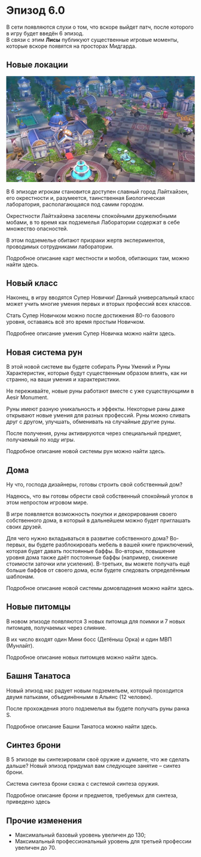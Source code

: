<h1 id="эпизод-6.0">Эпизод 6.0</h1>
<p>В сети появляются слухи о том, что вскоре выйдет патч, после которого в игру будет введён 6 эпизод.<br>
В связи с этим <strong>Лисы</strong> публикуют существенные игровые моменты, которые вскоре появятся на просторах Мидгарда.</p>
<h2 id="новые-локации">Новые локации</h2>
<img src="./light.jpg" />
<p>В 6 эпизоде игрокам становится доступен славный город Лайтхайзен, его окрестности и, разумеется, таинственная Биологическая лаборатория, располагающаяся под самим городом.</p>
<p>Окрестности Лайтхайзена заселены спокойными дружелюбными мобами, в то время как подземелья Лаборатории содержат в себе множество опасностей.</p>
<p>В этом подземелье обитают призраки жертв экспериментов, проводимых сотрудниками лаборатории.</p>
<p>Подробное описание карт местности и мобов, обитающих там, можно найти здесь.</p>
<h2 id="новый-класс">Новый класс</h2>
<p>Наконец, в игру вводятся Супер Новички! Данный универсальный класс может учить многие умения первых и вторых профессий всех классов.</p>
<p>Стать Супер Новичком можно после достижения 80-го базового уровня, оставаясь всё это время простым Новичком.</p>
<p>Подробнее описание умения Супер Новичка можно найти здесь.</p>
<h2 id="новая-система-рун">Новая система рун</h2>
<p>В этой новой системе вы будете собирать Руны Умений и Руны Характеристик, которые будут существенным образом влиять, как ни странно, на ваши умения и характеристики.</p>
<p>Не переживайте, новые руны работают вместе с уже существующими в Aesir Monument.</p>
<p>Руны имеют разную уникальность и эффекты. Некоторые раны даже открывают новые умения для разных профессий. Руны можно сливать друг с другом, улучшать, обменивать на случайные другие руны.</p>
<p>После получения, руны активируются через специальный предмет, получаемый по ходу игры.</p>
<p>Подробное описание новой системы рун можно найти здесь.</p>
<h2 id="дома">Дома</h2>
<p>Ну что, господа дизайнеры, готовы строить свой собственный дом?</p>
<p>Надеюсь, что вы готовы обрести свой собственный спокойный уголок в этом непростом игровом мире.</p>
<p>В игре появляется возможность покупки и декорирования своего собственного дома, в который в дальнейшем можно будет приглашать своих друзей.</p>
<p>Для чего нужно вкладываться в развитие собственного дома? Во-первых, вы будете разблокировать мебель в вашей книге приключений, которая будет давать постоянные баффы. Во-вторых, повышение уровня дома также даёт постоянные баффы (например, снижение стоимости заточки или усиления). В-третьих, вы можете получать ещё больше баффов от своего дома, если будете следовать определённым шаблонам.</p>
<p>Подробное описание новой системы домовладения можно найти здесь.</p>
<h2 id="новые-питомцы">Новые питомцы</h2>
<p>В новом эпизоде появляются 3 новых питомца для поимки и 7 новых питомцев, получаемых через слияние.</p>
<p>В их число входят один Мини босс (Детёныш Орка) и один МВП (Мунлайт).</p>
<p>Подробное описание новых питомцев можно найти здесь.</p>
<h2 id="башня-танатоса">Башня Танатоса</h2>
<p>Новый эпизод нас радует новым подземельем, который проходится двумя патьками, объединёнными в Альянс (12 человек).</p>
<p>После прохождения этого подземелья вы будете получать руны ранка S.</p>
<p>Подробное описание Башни Танатоса можно найти здесь.</p>
<h2 id="синтез-брони">Синтез брони</h2>
<p>В 5 эпизоде вы синтезировали своё оружие и думаете, что же сделать дальше? Новый эпизод придумал вам следующее занятие – синтез брони.</p>
<p>Система синтеза брони схожа с системой синтеза оружия.</p>
<p>Подробное описание брони и предметов, требуемых для синтеза, приведено здесь</p>
<h2 id="прочие-изменения">Прочие изменения</h2>
<ul>
<li>Максимальный базовый уровень увеличен до 130;</li>
<li>Максимальный профессиональный уровень для третьей профессии увеличен до 70.</li>
</ul>

